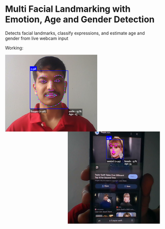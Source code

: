 # Multi Facial Landmarking with Emotion, Age and Gender Detection
Detects facial landmarks, classify expressions, and estimate age and gender from live webcam input 

Working:

<img src="./assets/Person.png" alt="Person" width="300" height="250" align="left"/>
<img src="./assets/Person from Phone.png" alt="Taylor Swift" width="300" height="300" align="right"/>
